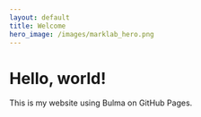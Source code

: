 ```yaml
---
layout: default
title: Welcome
hero_image: /images/marklab_hero.png
---
```


# Hello, world!
This is my website using Bulma on GitHub Pages.
